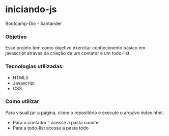# iniciando-js
Bootcamp-Dio - Santander

### Objetivo
Esse projeto tem como objetivo exercitar conhecimento básico em javascript atraves da criação de um contator e um todo-list.


### Tecnologias utilizadas:
- HTML5
- Javascript
- CSS


### Como utilizar

Para visualizar a página, clone o repositório e execute o arquivo index.html.
- Para o contador - acesse a pasta counter
- Para a todo-list acesse a pasta todo
